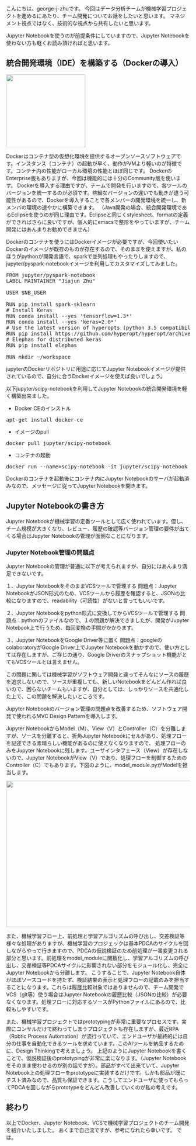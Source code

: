 こんにちは、george-j-zhuです。
今回はデータ分析チームが機械学習プロジェクトを進めるにあたり、チーム開発についてお話をしたいと思います。
マネジメント視点ではなく、技術的な視点から共有したいと思います。

Jupyter Notebookを使うのが前提条件にしていますので、Jupyter Notebookを使わない方も軽くお読み頂ければと思います。

## 統合開発環境（IDE）を構築する（Dockerの導入）

<img src="https://github.com/george-j-zhu/george-j-zhu.github.io/tree/master/blog/resources/201803/ml-team-dev_01.png" alt="" width="217" height="199" class="alignnone size-full wp-image-20734" />

Dockerはコンテナ型の仮想化環境を提供するオープンソースソフトウェアです。インスタンス（コンテナ）の起動が早く、動作がVMより軽いのが特徴です。コンテナ内の性能がローカル環境の性能とほぼ同じです。
DockerのEnterprise版もありますが、今回は機能的には十分のCommunity版を使います。
Dockerを導入する理由ですが、チームで開発を行いますので、各ツールのバージョンを統一するのが必須です。些細なバージョンの違いでも動きが違う可能性があるので、Dockerを導入することで各メンバーの開発環境を統一し、新メンバの環境の速やかに構築できます。
（Java開発の場合、統合開発環境であるEclipseを使うのが同じ理由です。Eclipseと同じくstylesheet、formatの定義ができればさらに良いですが、個人的にemacsで整形をやっていますが、チーム開発にはあんまりお勧めできません）

Dockerのコンテナを使うにはDockerイメージが必要ですが、今回使いたいDockerのイメージが既存のものが存在するので、そのままを使えますが、私のほうがpythonが開発言語で、sparkで並列処理もやったりしますので、jupyter/pyspark-notebookイメージを利用してカスタマイズしてみました。

<pre>
FROM jupyter/pyspark-notebook
LABEL MAINTAINER "Jiajun Zhu"

USER $NB_USER

RUN pip install spark-sklearn
# Install Keras
RUN conda install --yes 'tensorflow=1.3*'
RUN conda install --yes 'keras=2.0*'
# Use the latest version of hyperopts (python 3.5 compatibility)
RUN pip install https://github.com/hyperopt/hyperopt/archive/master.zip
# Elephas for distributed keras
RUN pip install elephas

RUN mkdir ~/workspace
</pre>

jupyterのDockerリポジトリに用途に応じてJupyter Notebookイメージが提供されているので、自分に合うDockerイメージを使えば良いでしょう。

以下jupyter/scipy-notebookを利用してJupyter Notebookの統合開発環境を軽く構築出来ました。

- Docker CEのインストル
<pre>apt-get install docker-ce</pre>
- イメージのpull
<pre>docker pull jupyter/scipy-notebook</pre>
- コンテナの起動
<pre>docker run --name=scipy-notebook -it jupyter/scipy-notebook</pre>

Dockerのコンテナを起動後にコンテナ内にJupyter Notebookのサーバが起動済みなので、メッセージに従ってJupyter Notebookを開きます。

## Jupyter Notebookの書き方
Jupyter Notebookが機械学習の定番ツールとして広く使われています。但し、チーム規模が大きくなり、レビュー、履歴の確認等バージョン管理の要件が出てくる場合はJupyter Notebookの管理が面倒なことになります。

### Jupyter Notebook管理の問題点
Jupyter Notebookの管理が普通に以下が考えられますが、自分にはあんまり満足できないです。

１、Jupyter NotebookをそのままVCSツールで管理する
問題点：Jupyter NotebookがJSON形式のため、VCSツールから履歴を確認すると、JSONの比較になりますので、readability（可読性）がないと言ってもいいです。

２、Jupyter Notebookをpython形式に変換してからVCSツールで管理する
問題点：pythonのファイルなので、１の問題が解決できましたが、開発がJupyter Notebook上で行うため、毎回変換の手間がかかります。

３、Jupyter NotebookをGoogle Driver等に置く
問題点：googleのcolaboratoryがGoogle Driver上でJupyter Notebookを動かすので、使い方としては存在しますが、ご存じの通り、Google Driverのスナップショット機能がとてもVCSツールとは言えません。

この問題に関しては機械学習がソフトウェア開発と違ってそんなにソースの履歴を追求しないので、ソースが重複しても、新しいNotebookをどんどん作れば良いので、困らないチームもいますが、自分としては、しっかりソースを共通化した上で、この問題を解決したいところです。

Jupyter Notebookのバージョン管理の問題点を改善するため、ソフトウェア開発で使われるMVC Design Patternを導入します。

Jupyter NotebookからModel（M）、View（V）とController（C）を分離しますが、ソースを分離すると、折角Jupyter Notebookにセルがあり、処理フローを記述できる素晴らしい機能があるのに使えなくなりますので、 処理フローのみをJupyter Notebookに残します。ユーザインタフェース（View）が存在しないので、Jupyter NotebookがView（V）であり、処理フローを制御するためのController（C）でもあります。下図のように、model_module.pyがModelを担当します。

<img src="https://github.com/george-j-zhu/george-j-zhu.github.io/tree/master/blog/resources/201803/ml-team-dev_02.png" alt="" width="900" height="400" class="alignnone size-medium wp-image-20736" />

また、機械学習フロー上、前処理と学習アルゴリズムの呼び出し、交差検証等様々な処理がありますが、機械学習のプロジェックは基本PDCAのサイクルを回しながらやって行きますので、PDCAの仮説検証のため前処理が一番変更される部分と思います。前処理をmodel_moduleに関数化し、学習アルゴリズムの呼び出し、交差検証等PDCAサイクルに影響されない部分をモジュール化し、完全にJupyter Notebookから分離します。
こうすることで、Jupyter Notebook自体がほぼソースコードを持たず、検証結果の表示と処理フローの記載のみを担当することになります。これらは履歴比較対象ではありませんので、チーム開発でVCS（git等）使う場合はJupyter Notebookの履歴比較（JSONの比較）が必要なくなります。処理フローに対応するソースがPythonファイルにあるので、比較もしやすいです。

また、機械学習プロジェクトではprototypingが非常に重要なプロセスです。実際にコンサルだけで終わってしまうプロジェクトも存在しますが、最近RPA（Robtic Process Automation）が流行っていて、エンドユーザが最終的には自分の仕事を自動化できるツールを求めています。このAIツールを納品するために、Design Thinkingで考えましょう。
上記のようにJupyter Notebookを書くことで、仮説検証後のprototypingが非常に楽になります。（Jupyter Notebookをそのまま使わせるのが別の話ですが）。部品がすべて出来ていて、Jupyter Notebook上の処理フローをprototypeに実装するだけです。しかも部品が既にテスト済みなので、品質も保証できます。こうしてエンドユーザに使ってもらってPDCAを回しながらprototypeをどんどん改善していくのが私の考えです。

## 終わり
以上でDocker、Jupyter Notebook、VCSで機械学習プロジェクトのチーム開発を紹介いたしました。
あくまで自己流ですが、参考になれたら幸いです。
では。
